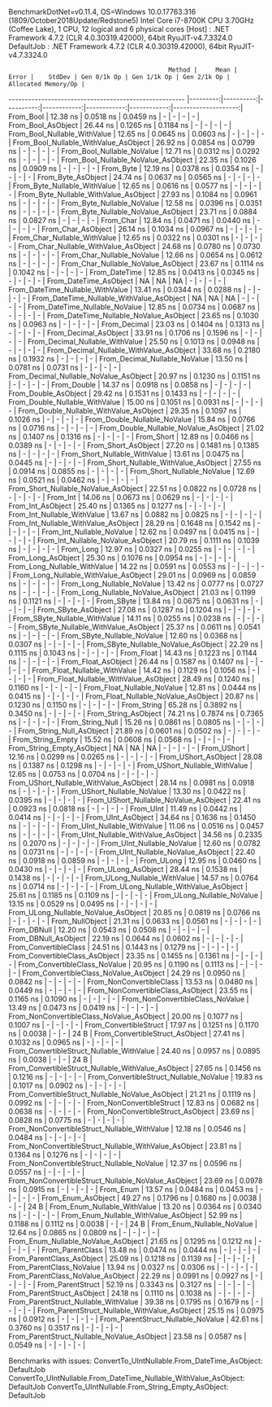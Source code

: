 
BenchmarkDotNet=v0.11.4, OS=Windows 10.0.17763.316 (1809/October2018Update/Redstone5)
Intel Core i7-8700K CPU 3.70GHz (Coffee Lake), 1 CPU, 12 logical and 6 physical cores
  [Host]     : .NET Framework 4.7.2 (CLR 4.0.30319.42000), 64bit RyuJIT-v4.7.3324.0
  DefaultJob : .NET Framework 4.7.2 (CLR 4.0.30319.42000), 64bit RyuJIT-v4.7.3324.0


                                                Method |     Mean |     Error |    StdDev | Gen 0/1k Op | Gen 1/1k Op | Gen 2/1k Op | Allocated Memory/Op |
------------------------------------------------------ |---------:|----------:|----------:|------------:|------------:|------------:|--------------------:|
                                             From_Bool | 12.38 ns | 0.0518 ns | 0.0459 ns |           - |           - |           - |                   - |
                                    From_Bool_AsObject | 26.44 ns | 0.1265 ns | 0.1184 ns |           - |           - |           - |                   - |
                          From_Bool_Nullable_WithValue | 12.65 ns | 0.0645 ns | 0.0603 ns |           - |           - |           - |                   - |
                 From_Bool_Nullable_WithValue_AsObject | 26.92 ns | 0.0854 ns | 0.0799 ns |           - |           - |           - |                   - |
                            From_Bool_Nullable_NoValue | 12.71 ns | 0.0312 ns | 0.0292 ns |           - |           - |           - |                   - |
                   From_Bool_Nullable_NoValue_AsObject | 22.35 ns | 0.1026 ns | 0.0909 ns |           - |           - |           - |                   - |
                                             From_Byte | 12.19 ns | 0.0378 ns | 0.0354 ns |           - |           - |           - |                   - |
                                    From_Byte_AsObject | 24.74 ns | 0.0637 ns | 0.0565 ns |           - |           - |           - |                   - |
                          From_Byte_Nullable_WithValue | 12.65 ns | 0.0616 ns | 0.0577 ns |           - |           - |           - |                   - |
                 From_Byte_Nullable_WithValue_AsObject | 27.93 ns | 0.1084 ns | 0.0961 ns |           - |           - |           - |                   - |
                            From_Byte_Nullable_NoValue | 12.58 ns | 0.0396 ns | 0.0351 ns |           - |           - |           - |                   - |
                   From_Byte_Nullable_NoValue_AsObject | 23.71 ns | 0.0884 ns | 0.0827 ns |           - |           - |           - |                   - |
                                             From_Char | 12.84 ns | 0.0471 ns | 0.0440 ns |           - |           - |           - |                   - |
                                    From_Char_AsObject | 26.14 ns | 0.1034 ns | 0.0967 ns |           - |           - |           - |                   - |
                          From_Char_Nullable_WithValue | 12.65 ns | 0.0322 ns | 0.0301 ns |           - |           - |           - |                   - |
                 From_Char_Nullable_WithValue_AsObject | 24.68 ns | 0.0780 ns | 0.0730 ns |           - |           - |           - |                   - |
                            From_Char_Nullable_NoValue | 12.66 ns | 0.0654 ns | 0.0612 ns |           - |           - |           - |                   - |
                   From_Char_Nullable_NoValue_AsObject | 23.67 ns | 0.1114 ns | 0.1042 ns |           - |           - |           - |                   - |
                                         From_DateTime | 12.85 ns | 0.0413 ns | 0.0345 ns |           - |           - |           - |                   - |
                                From_DateTime_AsObject |       NA |        NA |        NA |           - |           - |           - |                   - |
                      From_DateTime_Nullable_WithValue | 13.41 ns | 0.0344 ns | 0.0288 ns |           - |           - |           - |                   - |
             From_DateTime_Nullable_WithValue_AsObject |       NA |        NA |        NA |           - |           - |           - |                   - |
                        From_DateTime_Nullable_NoValue | 12.85 ns | 0.0734 ns | 0.0687 ns |           - |           - |           - |                   - |
               From_DateTime_Nullable_NoValue_AsObject | 23.65 ns | 0.1030 ns | 0.0963 ns |           - |           - |           - |                   - |
                                          From_Decimal | 23.03 ns | 0.1404 ns | 0.1313 ns |           - |           - |           - |                   - |
                                 From_Decimal_AsObject | 33.91 ns | 0.1706 ns | 0.1596 ns |           - |           - |           - |                   - |
                       From_Decimal_Nullable_WithValue | 25.50 ns | 0.1013 ns | 0.0948 ns |           - |           - |           - |                   - |
              From_Decimal_Nullable_WithValue_AsObject | 33.68 ns | 0.2180 ns | 0.1932 ns |           - |           - |           - |                   - |
                         From_Decimal_Nullable_NoValue | 13.50 ns | 0.0781 ns | 0.0731 ns |           - |           - |           - |                   - |
                From_Decimal_Nullable_NoValue_AsObject | 20.97 ns | 0.1230 ns | 0.1151 ns |           - |           - |           - |                   - |
                                           From_Double | 14.37 ns | 0.0918 ns | 0.0858 ns |           - |           - |           - |                   - |
                                  From_Double_AsObject | 29.42 ns | 0.1531 ns | 0.1433 ns |           - |           - |           - |                   - |
                        From_Double_Nullable_WithValue | 15.00 ns | 0.1051 ns | 0.0931 ns |           - |           - |           - |                   - |
               From_Double_Nullable_WithValue_AsObject | 29.35 ns | 0.1097 ns | 0.1026 ns |           - |           - |           - |                   - |
                          From_Double_Nullable_NoValue | 15.84 ns | 0.0766 ns | 0.0716 ns |           - |           - |           - |                   - |
                 From_Double_Nullable_NoValue_AsObject | 21.02 ns | 0.1407 ns | 0.1316 ns |           - |           - |           - |                   - |
                                            From_Short | 12.89 ns | 0.0466 ns | 0.0389 ns |           - |           - |           - |                   - |
                                   From_Short_AsObject | 27.20 ns | 0.1481 ns | 0.1385 ns |           - |           - |           - |                   - |
                         From_Short_Nullable_WithValue | 13.61 ns | 0.0475 ns | 0.0445 ns |           - |           - |           - |                   - |
                From_Short_Nullable_WithValue_AsObject | 27.55 ns | 0.0914 ns | 0.0855 ns |           - |           - |           - |                   - |
                           From_Short_Nullable_NoValue | 12.69 ns | 0.0521 ns | 0.0462 ns |           - |           - |           - |                   - |
                  From_Short_Nullable_NoValue_AsObject | 22.51 ns | 0.0822 ns | 0.0728 ns |           - |           - |           - |                   - |
                                              From_Int | 14.06 ns | 0.0673 ns | 0.0629 ns |           - |           - |           - |                   - |
                                     From_Int_AsObject | 25.40 ns | 0.1365 ns | 0.1277 ns |           - |           - |           - |                   - |
                           From_Int_Nullable_WithValue | 13.67 ns | 0.0882 ns | 0.0825 ns |           - |           - |           - |                   - |
                  From_Int_Nullable_WithValue_AsObject | 28.29 ns | 0.1648 ns | 0.1542 ns |           - |           - |           - |                   - |
                             From_Int_Nullable_NoValue | 12.62 ns | 0.0497 ns | 0.0415 ns |           - |           - |           - |                   - |
                    From_Int_Nullable_NoValue_AsObject | 20.79 ns | 0.1111 ns | 0.1039 ns |           - |           - |           - |                   - |
                                             From_Long | 12.97 ns | 0.0327 ns | 0.0255 ns |           - |           - |           - |                   - |
                                    From_Long_AsObject | 25.30 ns | 0.1076 ns | 0.0954 ns |           - |           - |           - |                   - |
                          From_Long_Nullable_WithValue | 14.22 ns | 0.0591 ns | 0.0553 ns |           - |           - |           - |                   - |
                 From_Long_Nullable_WithValue_AsObject | 29.01 ns | 0.0969 ns | 0.0859 ns |           - |           - |           - |                   - |
                            From_Long_Nullable_NoValue | 13.42 ns | 0.0777 ns | 0.0727 ns |           - |           - |           - |                   - |
                   From_Long_Nullable_NoValue_AsObject | 21.03 ns | 0.1199 ns | 0.1121 ns |           - |           - |           - |                   - |
                                            From_SByte | 13.84 ns | 0.0675 ns | 0.0631 ns |           - |           - |           - |                   - |
                                   From_SByte_AsObject | 27.08 ns | 0.1287 ns | 0.1204 ns |           - |           - |           - |                   - |
                         From_SByte_Nullable_WithValue | 14.11 ns | 0.0255 ns | 0.0238 ns |           - |           - |           - |                   - |
                From_SByte_Nullable_WithValue_AsObject | 25.37 ns | 0.0611 ns | 0.0541 ns |           - |           - |           - |                   - |
                           From_SByte_Nullable_NoValue | 12.60 ns | 0.0368 ns | 0.0307 ns |           - |           - |           - |                   - |
                  From_SByte_Nullable_NoValue_AsObject | 22.29 ns | 0.1115 ns | 0.1043 ns |           - |           - |           - |                   - |
                                            From_Float | 14.43 ns | 0.1223 ns | 0.1144 ns |           - |           - |           - |                   - |
                                   From_Float_AsObject | 26.44 ns | 0.1587 ns | 0.1407 ns |           - |           - |           - |                   - |
                         From_Float_Nullable_WithValue | 14.42 ns | 0.1129 ns | 0.1056 ns |           - |           - |           - |                   - |
                From_Float_Nullable_WithValue_AsObject | 28.49 ns | 0.1240 ns | 0.1160 ns |           - |           - |           - |                   - |
                           From_Float_Nullable_NoValue | 12.81 ns | 0.0444 ns | 0.0415 ns |           - |           - |           - |                   - |
                  From_Float_Nullable_NoValue_AsObject | 20.87 ns | 0.1230 ns | 0.1150 ns |           - |           - |           - |                   - |
                                           From_String | 65.28 ns | 0.3892 ns | 0.3450 ns |           - |           - |           - |                   - |
                                  From_String_AsObject | 74.21 ns | 0.7874 ns | 0.7365 ns |           - |           - |           - |                   - |
                                      From_String_Null | 15.26 ns | 0.0861 ns | 0.0805 ns |           - |           - |           - |                   - |
                             From_String_Null_AsObject | 21.89 ns | 0.0601 ns | 0.0502 ns |           - |           - |           - |                   - |
                                     From_String_Empty | 15.52 ns | 0.0608 ns | 0.0568 ns |           - |           - |           - |                   - |
                            From_String_Empty_AsObject |       NA |        NA |        NA |           - |           - |           - |                   - |
                                           From_UShort | 12.16 ns | 0.0299 ns | 0.0265 ns |           - |           - |           - |                   - |
                                  From_UShort_AsObject | 28.08 ns | 0.1387 ns | 0.1298 ns |           - |           - |           - |                   - |
                        From_UShort_Nullable_WithValue | 12.65 ns | 0.0753 ns | 0.0704 ns |           - |           - |           - |                   - |
               From_UShort_Nullable_WithValue_AsObject | 28.14 ns | 0.0981 ns | 0.0918 ns |           - |           - |           - |                   - |
                          From_UShort_Nullable_NoValue | 13.30 ns | 0.0422 ns | 0.0395 ns |           - |           - |           - |                   - |
                 From_UShort_Nullable_NoValue_AsObject | 22.41 ns | 0.0923 ns | 0.0818 ns |           - |           - |           - |                   - |
                                             From_UInt | 11.49 ns | 0.0442 ns | 0.0414 ns |           - |           - |           - |                   - |
                                    From_UInt_AsObject | 34.64 ns | 0.1636 ns | 0.1450 ns |           - |           - |           - |                   - |
                          From_UInt_Nullable_WithValue | 11.06 ns | 0.0516 ns | 0.0457 ns |           - |           - |           - |                   - |
                 From_UInt_Nullable_WithValue_AsObject | 34.56 ns | 0.2335 ns | 0.2070 ns |           - |           - |           - |                   - |
                            From_UInt_Nullable_NoValue | 12.60 ns | 0.0782 ns | 0.0731 ns |           - |           - |           - |                   - |
                   From_UInt_Nullable_NoValue_AsObject | 22.40 ns | 0.0918 ns | 0.0859 ns |           - |           - |           - |                   - |
                                            From_ULong | 12.95 ns | 0.0460 ns | 0.0430 ns |           - |           - |           - |                   - |
                                   From_ULong_AsObject | 28.44 ns | 0.1538 ns | 0.1438 ns |           - |           - |           - |                   - |
                         From_ULong_Nullable_WithValue | 14.57 ns | 0.0764 ns | 0.0714 ns |           - |           - |           - |                   - |
                From_ULong_Nullable_WithValue_AsObject | 25.61 ns | 0.1185 ns | 0.1109 ns |           - |           - |           - |                   - |
                           From_ULong_Nullable_NoValue | 13.15 ns | 0.0529 ns | 0.0495 ns |           - |           - |           - |                   - |
                  From_ULong_Nullable_NoValue_AsObject | 20.85 ns | 0.0819 ns | 0.0766 ns |           - |           - |           - |                   - |
                                       From_NullObject | 21.31 ns | 0.0633 ns | 0.0561 ns |           - |           - |           - |                   - |
                                           From_DBNull | 12.20 ns | 0.0543 ns | 0.0508 ns |           - |           - |           - |                   - |
                                  From_DBNull_AsObject | 22.19 ns | 0.0644 ns | 0.0602 ns |           - |           - |           - |                   - |
                                 From_ConvertibleClass | 24.51 ns | 0.1443 ns | 0.1279 ns |           - |           - |           - |                   - |
                        From_ConvertibleClass_AsObject | 23.35 ns | 0.1455 ns | 0.1361 ns |           - |           - |           - |                   - |
                         From_ConvertibleClass_NoValue | 20.95 ns | 0.1190 ns | 0.1113 ns |           - |           - |           - |                   - |
                From_ConvertibleClass_NoValue_AsObject | 24.29 ns | 0.0950 ns | 0.0842 ns |           - |           - |           - |                   - |
                              From_NonConvertibleClass | 13.53 ns | 0.0480 ns | 0.0449 ns |           - |           - |           - |                   - |
                     From_NonConvertibleClass_AsObject | 23.55 ns | 0.1165 ns | 0.1090 ns |           - |           - |           - |                   - |
                      From_NonConvertibleClass_NoValue | 13.49 ns | 0.0473 ns | 0.0419 ns |           - |           - |           - |                   - |
             From_NonConvertibleClass_NoValue_AsObject | 20.00 ns | 0.1077 ns | 0.1007 ns |           - |           - |           - |                   - |
                                From_ConvertibleStruct | 17.97 ns | 0.1251 ns | 0.1170 ns |      0.0038 |           - |           - |                24 B |
                       From_ConvertibleStruct_AsObject | 27.41 ns | 0.1032 ns | 0.0965 ns |           - |           - |           - |                   - |
             From_ConvertibleStruct_Nullable_WithValue | 24.40 ns | 0.0957 ns | 0.0895 ns |      0.0038 |           - |           - |                24 B |
    From_ConvertibleStruct_Nullable_WithValue_AsObject | 27.65 ns | 0.1456 ns | 0.1216 ns |           - |           - |           - |                   - |
               From_ConvertibleStruct_Nullable_NoValue | 19.83 ns | 0.1017 ns | 0.0902 ns |           - |           - |           - |                   - |
      From_ConvertibleStruct_Nullable_NoValue_AsObject | 21.21 ns | 0.1119 ns | 0.0992 ns |           - |           - |           - |                   - |
                             From_NonConvertibleStruct | 12.83 ns | 0.0682 ns | 0.0638 ns |           - |           - |           - |                   - |
                    From_NonConvertibleStruct_AsObject | 23.69 ns | 0.0828 ns | 0.0775 ns |           - |           - |           - |                   - |
          From_NonConvertibleStruct_Nullable_WithValue | 12.18 ns | 0.0546 ns | 0.0484 ns |           - |           - |           - |                   - |
 From_NonConvertibleStruct_Nullable_WithValue_AsObject | 23.81 ns | 0.1364 ns | 0.1276 ns |           - |           - |           - |                   - |
            From_NonConvertibleStruct_Nullable_NoValue | 12.37 ns | 0.0596 ns | 0.0557 ns |           - |           - |           - |                   - |
   From_NonConvertibleStruct_Nullable_NoValue_AsObject | 23.69 ns | 0.0978 ns | 0.0915 ns |           - |           - |           - |                   - |
                                             From_Enum | 13.57 ns | 0.0484 ns | 0.0453 ns |           - |           - |           - |                   - |
                                    From_Enum_AsObject | 49.27 ns | 0.1796 ns | 0.1680 ns |      0.0038 |           - |           - |                24 B |
                          From_Enum_Nullable_WithValue | 13.20 ns | 0.0364 ns | 0.0340 ns |           - |           - |           - |                   - |
                 From_Enum_Nullable_WithValue_AsObject | 52.99 ns | 0.1188 ns | 0.1112 ns |      0.0038 |           - |           - |                24 B |
                            From_Enum_Nullable_NoValue | 12.64 ns | 0.0865 ns | 0.0809 ns |           - |           - |           - |                   - |
                   From_Enum_Nullable_NoValue_AsObject | 21.65 ns | 0.1295 ns | 0.1212 ns |           - |           - |           - |                   - |
                                      From_ParentClass | 13.48 ns | 0.0474 ns | 0.0444 ns |           - |           - |           - |                   - |
                             From_ParentClass_AsObject | 25.09 ns | 0.1218 ns | 0.1139 ns |           - |           - |           - |                   - |
                              From_ParentClass_NoValue | 13.94 ns | 0.0327 ns | 0.0306 ns |           - |           - |           - |                   - |
                     From_ParentClass_NoValue_AsObject | 22.29 ns | 0.0991 ns | 0.0927 ns |           - |           - |           - |                   - |
                                     From_ParentStruct | 52.19 ns | 0.3343 ns | 0.3127 ns |           - |           - |           - |                   - |
                            From_ParentStruct_AsObject | 24.18 ns | 0.1110 ns | 0.1038 ns |           - |           - |           - |                   - |
                  From_ParentStruct_Nullable_WithValue | 39.38 ns | 0.1795 ns | 0.1679 ns |           - |           - |           - |                   - |
         From_ParentStruct_Nullable_WithValue_AsObject | 25.15 ns | 0.0975 ns | 0.0912 ns |           - |           - |           - |                   - |
                    From_ParentStruct_Nullable_NoValue | 42.61 ns | 0.3760 ns | 0.3517 ns |           - |           - |           - |                   - |
           From_ParentStruct_Nullable_NoValue_AsObject | 23.58 ns | 0.0587 ns | 0.0549 ns |           - |           - |           - |                   - |

Benchmarks with issues:
  ConvertTo_UIntNullable.From_DateTime_AsObject: DefaultJob
  ConvertTo_UIntNullable.From_DateTime_Nullable_WithValue_AsObject: DefaultJob
  ConvertTo_UIntNullable.From_String_Empty_AsObject: DefaultJob
